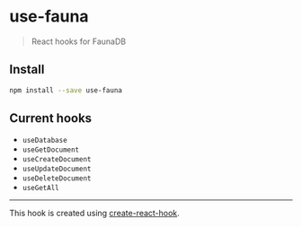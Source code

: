 # use-fauna

> React hooks for FaunaDB

## Install

```bash
npm install --save use-fauna
```

## Current hooks

- `useDatabase`
- `useGetDocument`
- `useCreateDocument`
- `useUpdateDocument`
- `useDeleteDocument`
- `useGetAll`

---

This hook is created using [create-react-hook](https://github.com/hermanya/create-react-hook).

